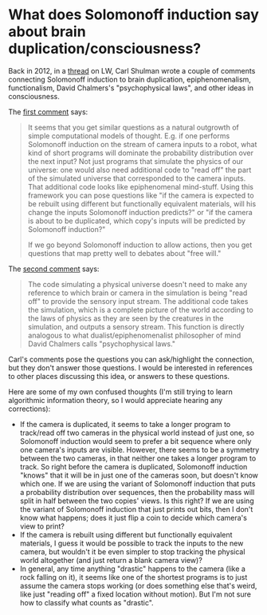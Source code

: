 # What does Solomonoff induction say about brain duplication/consciousness?

Back in 2012, in a [thread](https://www.greaterwrong.com/posts/PXoWk554FZ4Gpfvah/causal-reference/comment/5K9ewNasTGWmkfQdM) on LW, Carl Shulman wrote a couple of comments connecting Solomonoff induction to brain duplication, epiphenomenalism, functionalism, David Chalmers's "psychophysical laws", and other ideas in consciousness.

The [first comment](https://www.greaterwrong.com/posts/PXoWk554FZ4Gpfvah/causal-reference/comment/pFbkDEFnTS8exmmKu) says:

> It seems that you get similar questions as a natural outgrowth of simple computational models of thought. E.g. if one performs Solomonoff induction on the stream of camera inputs to a robot, what kind of short programs will dominate the probability distribution over the next input? Not just programs that simulate the physics of our universe: one would also need additional code to "read off" the part of the simulated universe that corresponded to the camera inputs. That additional code looks like epiphenomenal mind-stuff. Using this framework you can pose questions like "if the camera is expected to be rebuilt using different but functionally equivalent materials, will his change the inputs Solomonoff induction predicts?" or "if the camera is about to be duplicated, which copy's inputs will be predicted by Solomonoff induction?"
>
> If we go beyond Solomonoff induction to allow actions, then you get questions that map pretty well to debates about "free will."

The [second comment](https://www.greaterwrong.com/posts/PXoWk554FZ4Gpfvah/causal-reference/comment/auu9giBwDFc9tFsZQ) says:

> The code simulating a physical universe doesn't need to make any reference to which brain or camera in the simulation is being "read off" to provide the sensory input stream. The additional code takes the simulation, which is a complete picture of the world according to the laws of physics as they are seen by the creatures in the simulation, and outputs a sensory stream. This function is directly analogous to what dualist/epiphenomenalist philosopher of mind David Chalmers calls "psychophysical laws."

Carl's comments pose the questions you can ask/highlight the connection, but they don't answer those questions. I would be interested in references to other places discussing this idea, or answers to these questions.

Here are some of my own confused thoughts (I'm still trying to learn algorithmic information theory, so I would appreciate hearing any corrections):

- If the camera is duplicated, it seems to take a longer program to track/read off two cameras in the physical world instead of just one, so Solomonoff induction would seem to prefer a bit sequence where only one camera's inputs are visible. However, there seems to be a symmetry between the two cameras, in that neither one takes a longer program to track. So right before the camera is duplicated, Solomonoff induction "knows" that it will be in just one of the cameras soon, but doesn't know which one. If we are using the variant of Solomonoff induction that puts a probability distribution over sequences, then the probability mass will split in half between the two copies' views. Is this right? If we are using the variant of Solomonoff induction that just prints out bits, then I don't know what happens; does it just flip a coin to decide which camera's view to print?
- If the camera is rebuilt using different but functionally equivalent materials, I guess it would be possible to track the inputs to the new camera, but wouldn't it be even simpler to stop tracking the physical world altogether (and just return a blank camera view)?
- In general, any time anything "drastic" happens to the camera (like a rock falling on it), it seems like one of the shortest programs is to just assume the camera stops working (or does something else that's weird, like just "reading off" a fixed location without motion). But I'm not sure how to classify what counts as "drastic".
